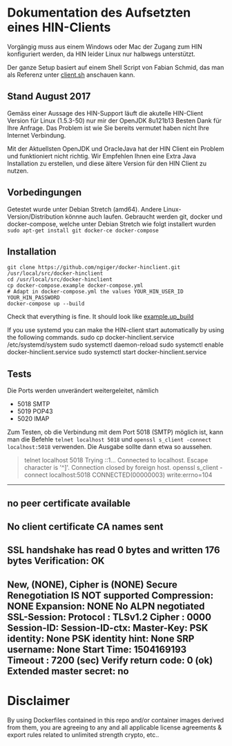 # Dokumentation des Aufsetzten eines HIN-Clients

Vorgängig muss aus einem Windows oder Mac der Zugang zum HIN konfiguriert werden, da HIN leider Linux nur halbwegs unterstützt.

Der ganze Setup basiert auf einem Shell Script von Fabian Schmid, das man als Referenz unter [client.sh](client.sh) anschauen kann.

## Stand August 2017

Gemäss einer Aussage des HIN-Support läuft die akutelle HIN-Client Version für Linux (1.5.3-50) nur mir der OpenJDK 8u121b13
Besten Dank für Ihre Anfrage. Das Problem ist wie Sie bereits vermutet haben nicht Ihre Internet Verbindung.

Mit der Aktuellsten OpenJDK und OracleJava hat der HIN Client ein Problem und funktioniert nicht richtig.
Wir Empfehlen Ihnen eine Extra Java Installation zu erstellen, und diese ältere Version für den HIN Client zu nutzen.

## Vorbedingungen

Getestet wurde unter Debian Stretch (amd64). Andere Linux-Version/Distribution könnne auch laufen. Gebraucht werden git, docker und docker-compose, welche unter Debian Stretch wie folgt installert wurden `sudo apt-get install git docker-ce docker-compose`

## Installation

    git clone https://github.com/ngiger/docker-hinclient.git /usr/local/src/docker-hinclient
    cd /usr/local/src/docker-hinclient
    cp docker-compose.example docker-compose.yml
    # Adapt in docker-compose.yml the values YOUR_HIN_USER_ID YOUR_HIN_PASSWORD
    docker-compose up --build
    
Check that everything is fine. It should look like [example.up_build](example.up_build) 

If you use systemd you can make the HIN-client start automatically by using the following commands.
    sudo cp docker-hinclient.service /etc/systemd/system
    sudo systemctl daemon-reload
    sudo systemctl enable docker-hinclient.service
    sudo systemctl start docker-hinclient.service


## Tests

Die Ports werden unverändert weitergeleitet, nämlich
* 5018 SMTP
* 5019 POP43
* 5020 IMAP

Zum Testen, ob die Verbindung mit dem Port 5018 (SMTP) möglich ist, kann man die Befehle `telnet localhost 5018` und `openssl s_client -connect localhost:5018` verwenden. Die Ausgabe sollte dann etwa so aussehen.

  > telnet localhost 5018
  Trying ::1...
  Connected to localhost.
  Escape character is '^]'.
  Connection closed by foreign host.
  > openssl s_client -connect localhost:5018
  CONNECTED(00000003)
  write:errno=104
  ---
  no peer certificate available
  ---
  No client certificate CA names sent
  ---
  SSL handshake has read 0 bytes and written 176 bytes
  Verification: OK
  ---
  New, (NONE), Cipher is (NONE)
  Secure Renegotiation IS NOT supported
  Compression: NONE
  Expansion: NONE
  No ALPN negotiated
  SSL-Session:
      Protocol  : TLSv1.2
      Cipher    : 0000
      Session-ID: 
      Session-ID-ctx: 
      Master-Key: 
      PSK identity: None
      PSK identity hint: None
      SRP username: None
      Start Time: 1504169193
      Timeout   : 7200 (sec)
      Verify return code: 0 (ok)
      Extended master secret: no
  ---

# Disclaimer

By using Dockerfiles contained in this repo and/or container images derived from them, you are agreeing to any and all applicable license agreements & export rules related to unlimited strength crypto, etc..
